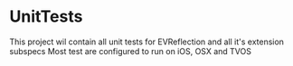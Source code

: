 # UnitTests

This project wil contain all unit tests for EVReflection and all it's extension subspecs
Most test are configured to run on iOS, OSX and TVOS
